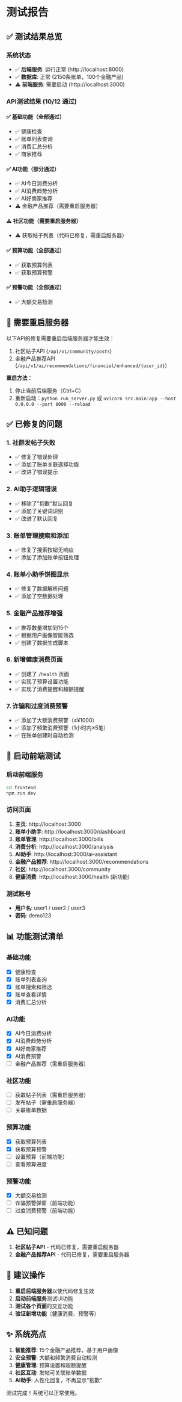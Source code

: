 # 测试报告

## ✅ 测试结果总览

### 系统状态
- ✅ **后端服务**: 运行正常 (http://localhost:8000)
- ✅ **数据库**: 正常 (2150条账单，100个金融产品)
- ⚠️ **前端服务**: 需要启动 (http://localhost:3000)

### API测试结果 (10/12 通过)

#### ✅ 基础功能（全部通过）
- ✅ 健康检查
- ✅ 账单列表查询
- ✅ 消费汇总分析
- ✅ 商家推荐

#### ✅ AI功能（部分通过）
- ✅ AI今日消费分析
- ✅ AI消费趋势分析
- ✅ AI好商家推荐
- ⚠️ 金融产品推荐（需要重启服务器）

#### ⚠️ 社区功能（需要重启服务器）
- ⚠️ 获取帖子列表（代码已修复，需重启服务器）

#### ✅ 预算功能（全部通过）
- ✅ 获取预算列表
- ✅ 获取预算预警

#### ✅ 预警功能（全部通过）
- ✅ 大额交易检测

## 📝 需要重启服务器

以下API的修复需要重启后端服务器才能生效：
1. 社区帖子API (`/api/v1/community/posts`)
2. 金融产品推荐API (`/api/v1/ai/recommendations/financial/enhanced/{user_id}`)

**重启方法**：
1. 停止当前后端服务（Ctrl+C）
2. 重新启动：`python run_server.py` 或 `uvicorn src.main:app --host 0.0.0.0 --port 8000 --reload`

## ✅ 已修复的问题

### 1. 社群发帖子失败
- ✅ 修复了错误处理
- ✅ 添加了账单关联选择功能
- ✅ 改进了错误提示

### 2. AI助手逻辑错误
- ✅ 移除了"抱歉"默认回复
- ✅ 添加了关键词识别
- ✅ 改进了默认回复

### 3. 账单管理搜索和添加
- ✅ 修复了搜索按钮无响应
- ✅ 添加了添加账单按钮处理

### 4. 账单小助手饼图显示
- ✅ 修复了数据解析问题
- ✅ 添加了空数据处理

### 5. 金融产品推荐增强
- ✅ 推荐数量增加到15个
- ✅ 根据用户画像智能筛选
- ✅ 创建了数据生成脚本

### 6. 新增健康消费页面
- ✅ 创建了 `/health` 页面
- ✅ 实现了预算设置功能
- ✅ 实现了消费提醒和超额提醒

### 7. 诈骗和过度消费预警
- ✅ 添加了大额消费预警（≥¥1000）
- ✅ 添加了频繁消费预警（1小时内≥5笔）
- ✅ 在账单创建时自动检测

## 🚀 启动前端测试

### 启动前端服务
```bash
cd frontend
npm run dev
```

### 访问页面
1. **主页**: http://localhost:3000
2. **账单小助手**: http://localhost:3000/dashboard
3. **账单管理**: http://localhost:3000/bills
4. **消费分析**: http://localhost:3000/analysis
5. **AI助手**: http://localhost:3000/ai-assistant
6. **金融产品推荐**: http://localhost:3000/recommendations
7. **社区**: http://localhost:3000/community
8. **健康消费**: http://localhost:3000/health (新功能)

### 测试账号
- **用户名**: user1 / user2 / user3
- **密码**: demo123

## 📊 功能测试清单

### 基础功能
- [x] 健康检查
- [x] 账单列表查询
- [x] 账单搜索和筛选
- [x] 账单查看详情
- [x] 消费汇总分析

### AI功能
- [x] AI今日消费分析
- [x] AI消费趋势分析
- [x] AI好商家推荐
- [x] AI消费预警
- [ ] 金融产品推荐（需重启服务器）

### 社区功能
- [ ] 获取帖子列表（需重启服务器）
- [ ] 发布帖子（需重启服务器）
- [ ] 关联账单数据

### 预算功能
- [x] 获取预算列表
- [x] 获取预算预警
- [ ] 设置预算（前端功能）
- [ ] 查看预算进度

### 预警功能
- [x] 大额交易检测
- [ ] 诈骗预警弹窗（前端功能）
- [ ] 过度消费预警（前端功能）

## ⚠️ 已知问题

1. **社区帖子API** - 代码已修复，需要重启服务器
2. **金融产品推荐API** - 代码已修复，需要重启服务器

## 🔧 建议操作

1. **重启后端服务器**以使代码修复生效
2. **启动前端服务**测试UI功能
3. **测试各个页面**的交互功能
4. **验证新增功能**（健康消费、预警等）

## ✨ 系统亮点

1. **智能推荐**: 15个金融产品推荐，基于用户画像
2. **安全预警**: 大额和频繁消费自动检测
3. **健康管理**: 预算设置和超额提醒
4. **社区互动**: 发帖可关联账单数据
5. **AI助手**: 人性化回复，不再显示"抱歉"

测试完成！系统可以正常使用。

